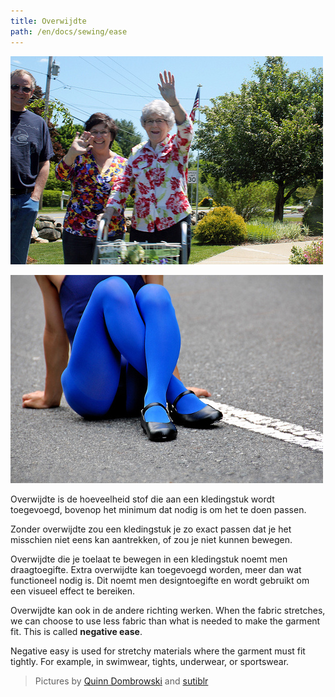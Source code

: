 ```yaml
---
title: Overwijdte
path: /en/docs/sewing/ease
---
```


![Without ease, you would not be able to raise your arm](ease-plus.jpg)

![Negative ease is what makes your tights fit](ease-min.jpg)

Overwijdte is de hoeveelheid stof die aan een kledingstuk wordt toegevoegd, bovenop het minimum dat nodig is om het te doen passen.

Zonder overwijdte zou een kledingstuk je zo exact passen dat je het misschien niet eens kan aantrekken, of zou je niet kunnen bewegen.

Overwijdte die je toelaat te bewegen in een kledingstuk noemt men draagtoegifte. Extra overwijdte kan toegevoegd worden, meer dan wat functioneel nodig is. Dit noemt men designtoegifte en wordt gebruikt om een visueel effect te bereiken.

Overwijdte kan ook in de andere richting werken. When the fabric stretches, we can choose to use less fabric than what is needed to make the garment fit. This is called **negative ease**.

Negative easy is used for stretchy materials where the garment must fit tightly. For example, in swimwear, tights, underwear, or sportswear.

> Pictures by [Quinn Dombrowski](https://www.flickr.com/photos/quinnanya/8885126989/) and [sutiblr](https://www.flickr.com/photos/30788655@N08/4743320893)